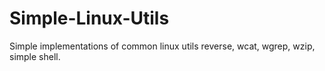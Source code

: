 # Simple-Linux-Utils
Simple implementations of common linux utils reverse, wcat, wgrep, wzip, simple shell.
